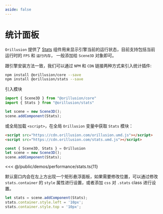 ```yaml
---
aside: false
---
```

# 统计面板

`Orillusion` 提供了 [Stats](/stats/classes/Stats) 组件用来显示引擎当前的运行状态，目前支持包括当前运行时的 `FPS` 和 `运行内存`， 一般添加给 `Scene3D` 对象即可。

跟引擎安装方法一致，我们可以通过 `NPM` 和 `CDN` 链接两种方式来引入统计插件:
```bash
npm install @orillusion/core --save
npm install @orillusion/stats --save
```
引入模块
```ts
import { Scene3D } from "@orillusion/core"
import { Stats } from "@orillusion/stats"

let scene = new Scene3D();
scene.addComponent(Stats);
```
或全局加载 `<script>`，在全局 `Orillusion` 变量中获取 `Stats` 模块：
```html
<script src="https://cdn.orillusion.com/orillusion.umd.js"></script>
<script src="https://cdn.orillusion.com/stats.umd.js"></script>
```
```ts
const { Scene3D, Stats } = Orillusion 
let scene = new Scene3D();
scene.addComponent(Stats);
```

<Demo :height="400" src="/demos/performance/stats.ts"></Demo>

<<< @/public/demos/performance/stats.ts{11}

默认窗口内会在左上方出现一个矩形悬浮面板，如果需要修改位置，可以通过修改 `stats.container` 的 `style` 属性进行设置，或者添加 `css` 对 `.stats` class 进行设置。

```ts
let stats = scene.addComponent(Stats);
stats.container.style.left = '10px';
stats.container.style.top = '10px';
```